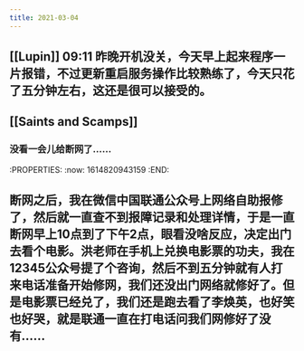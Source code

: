 ```yaml
---
title: 2021-03-04
---
```


## [[Lupin]] 09:11 昨晚开机没关，今天早上起来程序一片报错，不过更新重启服务操作比较熟练了，今天只花了五分钟左右，这还是很可以接受的。
## [[Saints and Scamps]]
### 没看一会儿给断网了……
:PROPERTIES:
:now: 1614820943159
:END:
## 断网之后，我在微信中国联通公众号上网络自助报修了，然后就一直查不到报障记录和处理详情，于是一直断网早上10点到了下午2点，眼看没啥反应，决定出门去看个电影。洪老师在手机上兑换电影票的功夫，我在12345公众号提了个咨询，然后不到五分钟就有人打来电话准备开始修网，我们还没出门网络就修好了。但是电影票已经兑了，我们还是跑去看了李焕英，也好笑也好哭，就是联通一直在打电话问我们网修好了没有……
